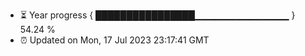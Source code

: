 - ⏳ Year progress { ████████████████▁▁▁▁▁▁▁▁▁▁▁▁▁▁ } 54.24 %
- ⏰ Updated on Mon, 17 Jul 2023 23:17:41 GMT

